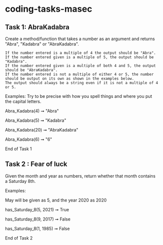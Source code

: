 # coding-tasks-masec
## Task 1: AbraKadabra

Create a method/function that takes a number as an argument and returns "Abra", "Kadabra" or "AbraKadabra".

    If the number entered is a multiple of 4 the output should be "Abra".
    If the number entered given is a multiple of 5, the output should be "Kadabra".
    If the number entered given is a multiple of both 4 and 5, the output should be "AbraKadabra".
    If the number entered is not a multiple of either 4 or 5, the number should be output on its own as shown in the examples below.
    The output should always be a string even if it is not a multiple of 4 or 5.

Examples:
Try to be precise with how you spell things and where you put the capital letters.

Abra_Kadabra(4) ➞ "Abra"

Abra_Kadabra(5) ➞ "Kadabra"

Abra_Kadabra(20) ➞ "AbraKadabra"

Abra_Kadabra(6) ➞ "6"

End of Task 1

## Task 2 : Fear of luck

Given the month and year as numbers, return whether that month contains a Saturday 8th.

Examples:

May will be given as 5, and the year 2020 as 2020

has_Saturday_8(5, 2021) ➞ True

has_Saturday_8(9, 2017) ➞ False

has_Saturday_8(1, 1985) ➞ False

End of Task 2
